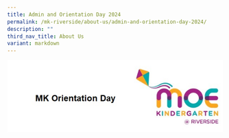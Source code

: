 ```yaml
---
title: Admin and Orientation Day 2024
permalink: /mk-riverside/about-us/admin-and-orientation-day-2024/
description: ""
third_nav_title: About Us
variant: markdown
---
```

![](/images/header_MKOrientation.jpg)
